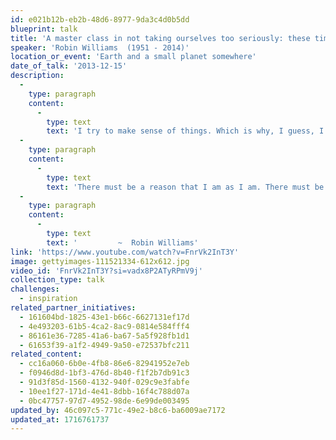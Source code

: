 ```yaml
---
id: e021b12b-eb2b-48d6-8977-9da3c4d0b5dd
blueprint: talk
title: 'A master class in not taking ourselves too seriously: these timeless reminders from Robin Williams....'
speaker: 'Robin Williams  (1951 - 2014)'
location_or_event: 'Earth and a small planet somewhere'
date_of_talk: '2013-12-15'
description:
  -
    type: paragraph
    content:
      -
        type: text
        text: 'I try to make sense of things. Which is why, I guess, I believe in destiny.'
  -
    type: paragraph
    content:
      -
        type: text
        text: 'There must be a reason that I am as I am. There must be."'
  -
    type: paragraph
    content:
      -
        type: text
        text: '         ~  Robin Williams'
link: 'https://www.youtube.com/watch?v=FnrVk2InT3Y'
image: gettyimages-111521334-612x612.jpg
video_id: 'FnrVk2InT3Y?si=vadx8P2ATyRPmV9j'
collection_type: talk
challenges:
  - inspiration
related_partner_initiatives:
  - 161604bd-1825-43e1-b66c-6627131ef17d
  - 4e493203-61b5-4ca2-8ac9-0814e584fff4
  - 86161e36-7285-41a6-ba67-5a5f928fb1d1
  - 61653f39-a1f2-4949-9a50-e72537bfc211
related_content:
  - cc16a060-6b0e-4fb8-86e6-82941952e7eb
  - f0946d8d-1bf3-476d-8b40-f1f2b7db91c3
  - 91d3f85d-1560-4132-940f-029c9e3fabfe
  - 10ee1f27-171d-4e41-8dbb-16f4c788d07a
  - 0bc47757-97d7-4952-98de-6e99de003495
updated_by: 46c097c5-771c-49e2-b8c6-ba6009ae7172
updated_at: 1716761737
---
```


